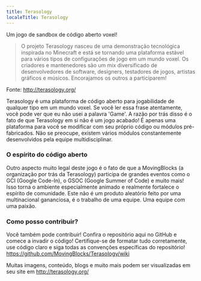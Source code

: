 ```yaml
---
title: Terasology
localeTitle: Terasology
---
```

Um jogo de sandbox de código aberto voxel!

> O projeto Terasology nasceu de uma demonstração tecnológica inspirada no Minecraft e está se tornando uma plataforma estável para vários tipos de configurações de jogo em um mundo voxel. Os criadores e mantenedores são um mix diversificado de desenvolvedores de software, designers, testadores de jogos, artistas gráficos e músicos. Encorajamos os outros a participarem!

Fonte: http://terasology.org/

Terasology é uma plataforma de código aberto para jogabilidade de qualquer tipo em um mundo voxel. Se você ler essa frase atentamente, você pode ver que eu não usei a palavra 'Game'. A razão por trás disso é o fato de que Terasology em si não é um jogo acabado! É apenas uma plataforma para você se modificar com seu próprio código ou módulos pré-fabricados. Não se preocupe, existem vários módulos constantemente desenvolvidos pela equipe multidisciplinar.

### O espírito do código aberto

Outro aspecto muito legal deste jogo é o fato de que a MovingBlocks (a organização por trás da Terasology) participa de grandes eventos como o GCI (Google Code-In), o GSOC (Google Summer of Code) e muito mais! Isso torna o ambiente especialmente animado e realmente fortalece o espírito de comunidade. Este não é um produto aleatório feito por uma multinacional gananciosa, é o trabalho de uma equipe. Uma equipe com uma paixão.

### Como posso contribuir?

Você também pode contribuir! Confira o repositório aqui no GitHub e comece a invadir o código! Certifique-se de formatar tudo corretamente, use código claro e siga todas as convenções específicas do repositório! https://github.com/MovingBlocks/Terasology/wiki

Muitas imagens, conteúdo, blogs e muito mais podem ser visualizadas em seu site em http://terasology.org/